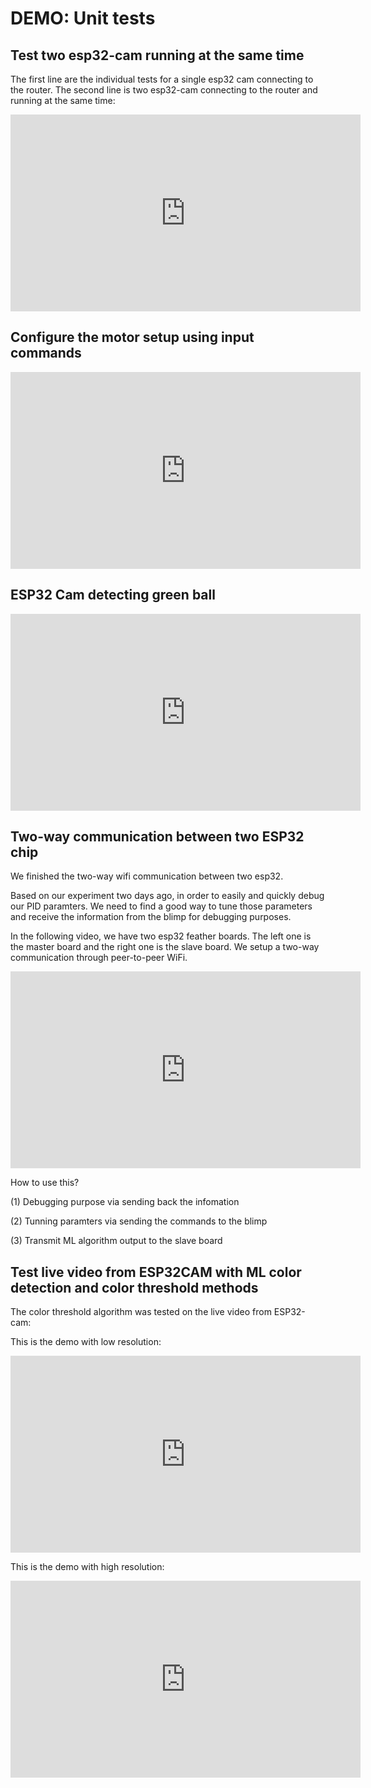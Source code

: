 # DEMO: Unit tests

## Test two esp32-cam running at the same time

 The first line are the individual tests for a single esp32 cam connecting to the router. The second line is two esp32-cam connecting to the router and running at the same time: 

 <iframe width="560" height="315" src="https://www.youtube.com/embed/ULT9MRGynQY" title="YouTube video player" frameborder="0" allow="accelerometer; autoplay; clipboard-write; encrypted-media; gyroscope; picture-in-picture" allowfullscreen></iframe>

## Configure the motor setup using input commands

 <iframe width="560" height="315" src="https://www.youtube.com/embed/C4jdIIRoYjk" title="YouTube video player" frameborder="0" allow="accelerometer; autoplay; clipboard-write; encrypted-media; gyroscope; picture-in-picture" allowfullscreen></iframe>

## ESP32 Cam detecting green ball

 <iframe width="560" height="315" src="https://www.youtube.com/embed/f6BU70757WY" title="YouTube video player" frameborder="0" allow="accelerometer; autoplay; clipboard-write; encrypted-media; gyroscope; picture-in-picture" allowfullscreen></iframe>

## Two-way communication between two ESP32 chip

 We finished the two-way wifi communication between two esp32. 

Based on our experiment two days ago, in order to easily and quickly debug our PID paramters. We need to find a good way to tune those parameters and receive the information from the blimp for debugging purposes.  

In the following video, we have two esp32 feather boards. The left one is the master board and the right one is the slave board. We setup a two-way communication through peer-to-peer WiFi. 

<iframe width="560" height="315" src="https://www.youtube.com/embed/FJa8eMdKWiI" title="YouTube video player" frameborder="0" allow="accelerometer; autoplay; clipboard-write; encrypted-media; gyroscope; picture-in-picture" allowfullscreen></iframe>

How to use this? 

(1) Debugging purpose via sending back the infomation

(2) Tunning paramters via sending the commands to the blimp

(3) Transmit ML algorithm output to the slave board

## Test live video from ESP32CAM  with ML color detection and color threshold methods 

The color threshold algorithm was tested on the live video from ESP32-cam: 

 This is the demo with low resolution: 

 <iframe width="560" height="315" src="https://www.youtube.com/embed/XkQnzLV6VKQ" title="YouTube video player" frameborder="0" allow="accelerometer; autoplay; clipboard-write; encrypted-media; gyroscope; picture-in-picture" allowfullscreen></iframe>

 This is the demo with high resolution: 

 <iframe width="560" height="315" src="https://www.youtube.com/embed/ZHIAaimO8YY" title="YouTube video player" frameborder="0" allow="accelerometer; autoplay; clipboard-write; encrypted-media; gyroscope; picture-in-picture" allowfullscreen></iframe>